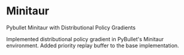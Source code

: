 # Minitaur
Pybullet Minitaur with Distributional Policy Gradients

Implemented distributional policy gradient in PyBullet's Minitaur environment.  Added priority replay buffer to the base implementation.
